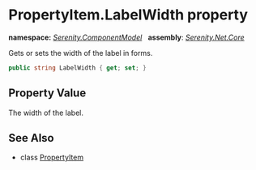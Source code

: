 # PropertyItem.LabelWidth property
**namespace:** *[Serenity.ComponentModel](../../README.md#serenity.componentmodel-namespace)*   **assembly**: *[Serenity.Net.Core](../../README.md)*

Gets or sets the width of the label in forms.

```csharp
public string LabelWidth { get; set; }
```

## Property Value

The width of the label.

## See Also

* class [PropertyItem](../PropertyItem.md)